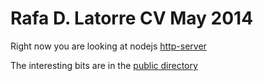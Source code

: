 # Rafa D. Latorre CV May 2014

Right now you are looking at nodejs [http-server](https://www.npmjs.org/package/http-server)

The interesting bits are in the [public directory](https://github.com/Sauco82/CV2014/tree/master/public)

